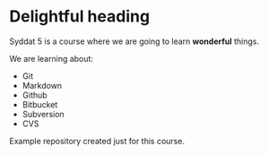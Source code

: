 # Delightful heading

Syddat 5 is a course where we are going to learn **wonderful** things.

We are learning about:

* Git
* Markdown
* Github
* Bitbucket
* Subversion
* CVS

Example repository created just for this course.
